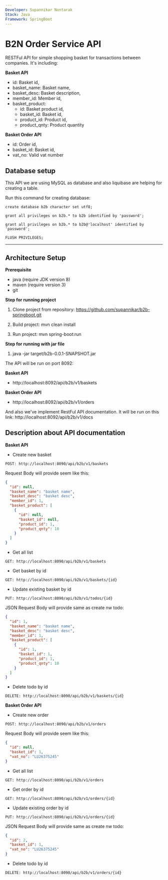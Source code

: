 ```yaml
---
Developer: Supannikar Nontarak
Stack: Java
Framework: SpringBoot
---
```


B2N Order Service API
=========

RESTFul API for simple shopping basket for transactions between companies. It's including:

**Basket API**
 - id: Basket id,
 - basket_name: Basket name,
 - basket_desc: Basket description,
 - member_id: Member id,
 - basket_product: 
   - id: Basket product id,
   - basket_id: Basket id,
   - product_id: Product id,
   - product_qnty: Product quantity

**Basket Order API**
 - id: Order id,
 - basket_id: Basket id,
 - vat_no: Valid vat number
  

Database setup
--------------------------------
This API we are using MySQL as database and also liquibase are helping for creating a table.

Run this command for creating database:

```create database b2b character set utf8;```

```grant all privileges on b2b.* to b2b identified by 'password';```

```grant all privileges on b2b.* to b2b@'localhost' identified by 'password';```

```FLUSH PRIVILEGES;```

----------
Architecture Setup
--------------------------------
**Prerequisite**
- java (require JDK version 8)
- maven (require version 3)
- git

**Step for running project**

1. Clone project from repository: https://github.com/supannikar/b2b-springboot.git

2. Build project: mvn clean install

3. Run project: mvn spring-boot:run

**Step for running with jar file**

1. java -jar target/b2b-0.0.1-SNAPSHOT.jar

The API will be run on port 8092: 

 **Basket API**
  - http://localhost:8092/api/b2b/v1/baskets
 
 **Basket Order API**
  - http://localhost:8092/api/b2b/v1/orders
 
And also we've implement RestFul API documentation. It will be run on this link: http://localhost:8092/api/b2b/v1/docs

Description about API documentation
--------------------------------
**Basket API**
- Create new basket

```POST: http://localhost:8090/api/b2b/v1/baskets```

Request Body will provide seem like this:
```json
{
  "id": null,
  "basket_name": "basket name",
  "basket_desc": "basket desc",
  "member_id": 1,
  "basket_product": [
    {
      "id": null,
      "basket_id": null,
      "product_id": 1,
      "product_qnty": 10
    }
  ]
}
```

- Get all list

```GET: http://localhost:8090/api/b2b/v1/baskets```

- Get basket by id

```GET: http://localhost:8090/api/b2b/v1/baskets/{id}```

- Update existing basket by id

```PUT: http://localhost:8090/api/b2b/v1/todos/{id}```

JSON Request Body will provide same as create nw todo:
```json
{
  "id": 1,
  "basket_name": "basket name",
  "basket_desc": "basket desc",
  "member_id": 1,
  "basket_product": [
    {
      "id": 1,
      "basket_id": 1,
      "product_id": 1,
      "product_qnty": 10
    }
  ]
}
```

- Delete todo by id

```DELETE: http://localhost:8090/api/b2b/v1/baskets/{id}```

**Basket Order API**
- Create new order

```POST: http://localhost:8090/api/b2b/v1/orders```

Request Body will provide seem like this:
```json
{
  "id": null,
  "basket_id": 1,
  "vat_no": "LU26375245"
}
```

- Get all list

```GET: http://localhost:8090/api/b2b/v1/orders```

- Get order by id

```GET: http://localhost:8090/api/b2b/v1/orders/{id}```

- Update existing order by id

```PUT: http://localhost:8090/api/b2b/v1/orders/{id}```

JSON Request Body will provide same as create nw todo:
```json
{
  "id": 2,
  "basket_id": 1,
  "vat_no": "LU26375245"
}
```

- Delete todo by id

```DELETE: http://localhost:8090/api/b2b/v1/orders/{id}```
